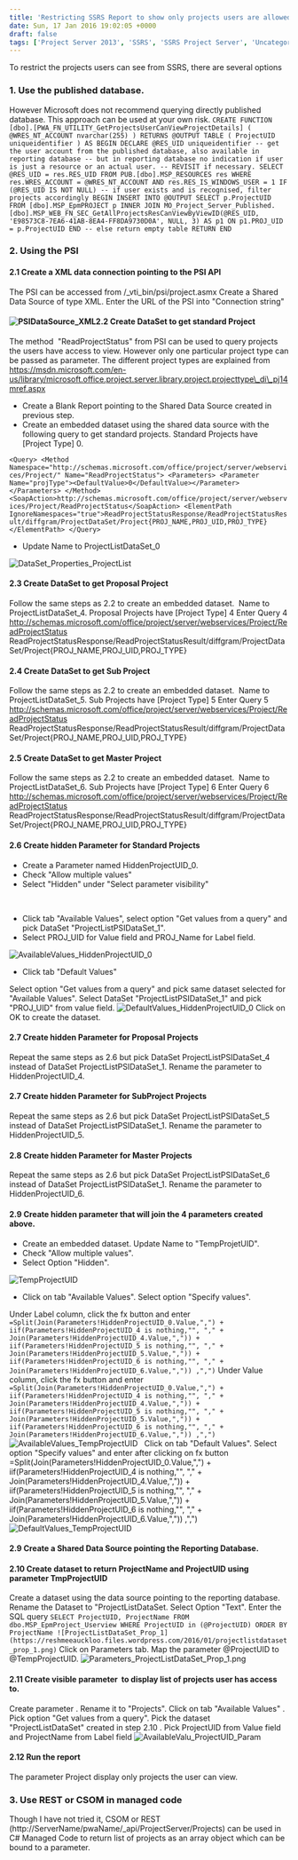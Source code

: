 ```yaml
---
title: 'Restricting SSRS Report to show only projects users are allowed to see in Project Server 2010/2013 On Premises'
date: Sun, 17 Jan 2016 19:02:05 +0000
draft: false
tags: ['Project Server 2013', 'SSRS', 'SSRS Project Server', 'Uncategorized']
---
```


To restrict the projects users can see from SSRS, there are several options

### 1\. Use the published database.

However Microsoft does not recommend querying directly published database. This approach can be used at your own risk. `CREATE FUNCTION [dbo].[PWA_FN_UTILITY_GetProjectsUserCanViewProjectDetails] ( @WRES_NT_ACCOUNT nvarchar(255) ) RETURNS @OUTPUT TABLE ( ProjectUID uniqueidentifier ) AS BEGIN DECLARE @RES_UID uniqueidentifier -- get the user account from the published database, also available in reporting database -- but in reporting database no indication if user is just a resource or an actual user. -- REVISIT if necessary. SELECT @RES_UID = res.RES_UID FROM PUB.[dbo].MSP_RESOURCES res WHERE res.WRES_ACCOUNT = @WRES_NT_ACCOUNT AND res.RES_IS_WINDOWS_USER = 1 IF (@RES_UID IS NOT NULL) -- if user exists and is recognised, filter projects accordingly BEGIN INSERT INTO @OUTPUT SELECT p.ProjectUID FROM [dbo].MSP_EpmPROJECT p INNER JOIN MO_Project_Server_Published.[dbo].MSP_WEB_FN_SEC_GetAllProjectsResCanViewByViewID(@RES_UID, 'E98573C8-7EA6-41AB-8EA4-FF8DA9730D0A', NULL, 3) AS p1 ON p1.PROJ_UID = p.ProjectUID END -- else return empty table RETURN END`

### 2\. Using the PSI

#### 2.1 Create a XML data connection pointing to the PSI API

The PSI can be accessed from <PWA URL>/\_vti\_bin/psi/project.asmx Create a Shared Data Source of type XML. Enter the URL of the PSI into "Connection string"

#### ![PSIDataSource_XML](https://reshmeeauckloo.files.wordpress.com/2016/01/psidatasource_xml1.png)2.2 Create DataSet to get standard Project

The method  "ReadProjectStatus" from PSI can be used to query projects the users have access to view. However only one particular project type can be passed as parameter. The different project types are explained from https://msdn.microsoft.com/en-us/library/microsoft.office.project.server.library.project.projecttype\_di\_pj14mref.aspx

*   Create a Blank Report pointing to the Shared Data Source created in previous step.
*   Create an embedded dataset using the shared data source with the following query to get standard projects. Standard Projects have \[Project Type\] 0.

`<Query> <Method Namespace="http://schemas.microsoft.com/office/project/server/webservices/Project/" Name="ReadProjectStatus"> <Parameters> <Parameter Name="projType"><DefaultValue>0</DefaultValue></Parameter> </Parameters> </Method> <SoapAction>http://schemas.microsoft.com/office/project/server/webservices/Project/ReadProjectStatus</SoapAction> <ElementPath IgnoreNamespaces="true">ReadProjectStatusResponse/ReadProjectStatusResult/diffgram/ProjectDataSet/Project{PROJ_NAME,PROJ_UID,PROJ_TYPE}</ElementPath> </Query>`

*   Update Name to ProjectListDataSet\_0

![DataSet_Properties_ProjectList](https://reshmeeauckloo.files.wordpress.com/2016/01/dataset_properties_projectlist1.png)

#### 2.3 Create DataSet to get Proposal Project

Follow the same steps as 2.2 to create an embedded dataset.  Name to ProjectListDataSet\_4. Proposal Projects have \[Project Type\] 4 Enter Query <Query> <Method Namespace="http://schemas.microsoft.com/office/project/server/webservices/Project/" Name="ReadProjectStatus"> <Parameters> <Parameter Name="projType"><DefaultValue>4</DefaultValue></Parameter> </Parameters> </Method> <SoapAction>http://schemas.microsoft.com/office/project/server/webservices/Project/ReadProjectStatus</SoapAction> <ElementPath IgnoreNamespaces="true">ReadProjectStatusResponse/ReadProjectStatusResult/diffgram/ProjectDataSet/Project{PROJ\_NAME,PROJ\_UID,PROJ\_TYPE}</ElementPath> </Query>  

#### 2.4 Create DataSet to get Sub Project

Follow the same steps as 2.2 to create an embedded dataset.  Name to ProjectListDataSet\_5. Sub Projects have \[Project Type\] 5 Enter Query <Query> <Method Namespace="http://schemas.microsoft.com/office/project/server/webservices/Project/" Name="ReadProjectStatus"> <Parameters> <Parameter Name="projType"><DefaultValue>5</DefaultValue></Parameter> </Parameters> </Method> <SoapAction>http://schemas.microsoft.com/office/project/server/webservices/Project/ReadProjectStatus</SoapAction> <ElementPath IgnoreNamespaces="true">ReadProjectStatusResponse/ReadProjectStatusResult/diffgram/ProjectDataSet/Project{PROJ\_NAME,PROJ\_UID,PROJ\_TYPE}</ElementPath> </Query>  

#### 2.5 Create DataSet to get Master Project

Follow the same steps as 2.2 to create an embedded dataset.  Name to ProjectListDataSet\_6. Sub Projects have \[Project Type\] 6 Enter Query <Query> <Method Namespace="http://schemas.microsoft.com/office/project/server/webservices/Project/" Name="ReadProjectStatus"> <Parameters> <Parameter Name="projType"><DefaultValue>6</DefaultValue></Parameter> </Parameters> </Method> <SoapAction>http://schemas.microsoft.com/office/project/server/webservices/Project/ReadProjectStatus</SoapAction> <ElementPath IgnoreNamespaces="true">ReadProjectStatusResponse/ReadProjectStatusResult/diffgram/ProjectDataSet/Project{PROJ\_NAME,PROJ\_UID,PROJ\_TYPE}</ElementPath> </Query>

#### 2.6 Create hidden Parameter for Standard Projects

*   Create a Parameter named HiddenProjectUID\_0.
*   Check "Allow multiple values"
*   Select "Hidden" under "Select parameter visibility"

 

*   Click tab "Available Values", select option "Get values from a query" and pick DataSet "ProjectListPSIDataSet\_1".
*   Select PROJ\_UID for Value field and PROJ\_Name for Label field.

![AvailableValues_HiddenProjectUID_0](https://reshmeeauckloo.files.wordpress.com/2016/01/availablevalues_hiddenprojectuid_01.png)

*   Click tab "Default Values"

Select option "Get values from a query" and pick same dataset selected for "Available Values". Select DataSet "ProjectListPSIDataSet\_1" and pick "PROJ\_UID" from value field. ![DefaultValues_HiddenProjectUID_0](https://reshmeeauckloo.files.wordpress.com/2016/01/defaultvalues_hiddenprojectuid_02.png) Click on OK to create the dataset.

#### 2.7 Create hidden Parameter for Proposal Projects

Repeat the same steps as 2.6 but pick DataSet ProjectListPSIDataSet\_4 instead of DataSet ProjectListPSIDataSet\_1. Rename the parameter to HiddenProjectUID\_4.

#### 2.7 Create hidden Parameter for SubProject Projects

Repeat the same steps as 2.6 but pick DataSet ProjectListPSIDataSet\_5 instead of DataSet ProjectListPSIDataSet\_1. Rename the parameter to HiddenProjectUID\_5.

#### 2.8 Create hidden Parameter for Master Projects

Repeat the same steps as 2.6 but pick DataSet ProjectListPSIDataSet\_6 instead of DataSet ProjectListPSIDataSet\_1. Rename the parameter to HiddenProjectUID\_6.

#### 2.9 Create hidden parameter that will join the 4 parameters created above.

*   Create an embedded dataset. Update Name to "TempProjetUID".
*   Check "Allow multiple values".
*   Select Option "Hidden".

![TempProjectUID](https://reshmeeauckloo.files.wordpress.com/2016/01/tempprojectuid1.png)

*   Click on tab "Available Values". Select option "Specify values".

Under Label column, click the fx button and enter `=Split(Join(Parameters!HiddenProjectUID_0.Value,",") + iif(Parameters!HiddenProjectUID_4 is nothing,"", "," + Join(Parameters!HiddenProjectUID_4.Value,",")) + iif(Parameters!HiddenProjectUID_5 is nothing,"", "," + Join(Parameters!HiddenProjectUID_5.Value,",")) + iif(Parameters!HiddenProjectUID_6 is nothing,"", "," + Join(Parameters!HiddenProjectUID_6.Value,",")) ,",")` Under Value column, click the fx button and enter `=Split(Join(Parameters!HiddenProjectUID_0.Value,",") + iif(Parameters!HiddenProjectUID_4 is nothing,"", "," + Join(Parameters!HiddenProjectUID_4.Value,",")) + iif(Parameters!HiddenProjectUID_5 is nothing,"", "," + Join(Parameters!HiddenProjectUID_5.Value,",")) + iif(Parameters!HiddenProjectUID_6 is nothing,"", "," + Join(Parameters!HiddenProjectUID_6.Value,",")) ,",")` ![AvailableValues_TempProjectUID](https://reshmeeauckloo.files.wordpress.com/2016/01/availablevalues_tempprojectuid1.png)   Click on tab "Default Values". Select option "Specify values" and enter after clicking on fx button \=Split(Join(Parameters!HiddenProjectUID\_0.Value,",") + iif(Parameters!HiddenProjectUID\_4 is nothing,"", "," + Join(Parameters!HiddenProjectUID\_4.Value,",")) + iif(Parameters!HiddenProjectUID\_5 is nothing,"", "," + Join(Parameters!HiddenProjectUID\_5.Value,",")) + iif(Parameters!HiddenProjectUID\_6 is nothing,"", "," + Join(Parameters!HiddenProjectUID\_6.Value,",")) ,",") ![DefaultValues_TempProjectUID](https://reshmeeauckloo.files.wordpress.com/2016/01/defaultvalues_tempprojectuid1.png)

#### 2.9 Create a Shared Data Source pointing the Reporting Database.

#### 2.10 Create dataset to return ProjectName and ProjectUID using parameter TmpProjectUID

Create a dataset using the data source pointing to the reporting database. Rename the Dataset to "ProjectListDataSet. Select Option "Text". Enter the SQL query `SELECT ProjectUID, ProjectName FROM dbo.MSP_EpmProject_Userview WHERE ProjectUID in (@ProjectUID) ORDER BY ProjectName ![ProjectListDataSet_Prop_1](https://reshmeeauckloo.files.wordpress.com/2016/01/projectlistdataset_prop_1.png)` Click on Parameters tab. Map the parameter @ProjectUID to @TempProjectUID. ![Parameters_ProjectListDataSet_Prop_1.png](https://reshmeeauckloo.files.wordpress.com/2016/01/parameters_projectlistdataset_prop_1.png)

#### 2.11 Create visible parameter  to display list of projects user has access to.

Create parameter . Rename it to "Projects". Click on tab "Available Values" . Pick option "Get values from a query". Pick the dataset "ProjectListDataSet" created in step 2.10 . Pick ProjectUID from Value field and ProjectName from Label field ![AvailableValu_ProjectUID_Param](https://reshmeeauckloo.files.wordpress.com/2016/01/availablevalu_projectuid_param2.png)

#### 2.12 Run the report

The parameter Project display only projects the user can view.

### 3\. Use REST or CSOM in managed code

Though I have not tried it, CSOM or REST (http://ServerName/pwaName/\_api/ProjectServer/Projects) can be used in C# Managed Code to return list of projects as an array object which can be bound to a parameter.